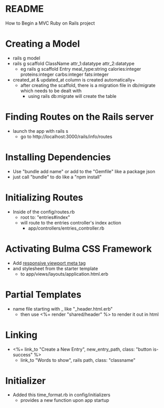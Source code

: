 # README
How to Begin a MVC Ruby on Rails project

# Creating a Model
- rails g model
- rails g scaffold ClassName attr_1:datatype attr_2:datatype
  - eg rails g scaffold Entry meal_type:string calories:integer proteins:integer carbs:integer fats:integer
- created_at & updated_at column is created automatically+
  - after creating the scaffold, there is a migration file in db/migrate which needs to be dealt with
    - using rails db:migrate will create the table

# Finding Routes on the Rails server
- launch the app with rails s
  - go to http://localhost:3000/rails/info/routes

# Installing Dependencies
- Use "bundle add name" or add to the "Gemfile" like a package json
- just call "bundle" to do like a "npm install"

# Initializing Routes
- Inside of the config/routes.rb
  - root to: "entries#index" 
  - will route to the entries controller's index action
    - app/controllers/entries_controller.rb

# Activating Bulma CSS Framework
- Add [responsive viewport meta tag](https://bulma.io/documentation/overview/start/)
- and stylesheet from the starter template
  - to app/views/layouts/application.html.erb

# Partial Templates
- name file starting with _ like "_header.html.erb"
  - then use <%= render "shared/header" %> to render it out in html

# Linking
- <%= link_to "Create a New Entry", new_entry_path, class: "button is-success" %>
  - link_to "Words to show", rails path, class: "classname"

# Initializer
- Added this time_format.rb in config/initializers
  - provides a new function upon app startup